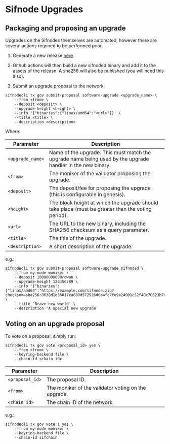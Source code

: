 # Sifnode Upgrades

## Packaging and proposing an upgrade

Upgrades on the Sifnodes themselves are automated, however there are several actions required to be performed prior.

1. Generate a new release [here](https://github.com/Sifchain/sifnode/releases).

2. Github actions will then build a new sifnoded binary and add it to the assets of the release. A sha256 will also be published (you will need this also).

3. Submit an upgrade proposal to the network:

```
sifnodecli tx gov submit-proposal software-upgrade <upgrade_name> \
    --from <from> \
    --deposit <deposit> \
    --upgrade-height <height> \
    --info '{"binaries":{"linux/amd64":"<url>"}}' \
    --title <title> \
    --description <description>
```

Where:

| Parameter | Description |
|-----------|-------------|
| `<upgrade_name>` | Name of the upgrade. This must match the upgrade name being used by the upgrade handler in the new binary. |
| `<from>` | The moniker of the validator proposing the upgrade. |
| `<deposit>` | The deposit/fee for proposing the upgrade (this is configurable in genesis). |
| `<height>` | The block height at which the upgrade should take place (must be greater than the voting period). |
| `<url>` | The URL to the new binary, including the SHA256 checksum as a query parameter. |
| `<title>` | The title of the upgrade. |
| `<description>` | A short description of the upgrade. |

e.g.:

```
sifnodecli tx gov submit-proposal software-upgrade sifnoded \
    --from my-node-moniker \
    --deposit 10000000000rowan \
    --upgrade-height 123456789 \
    --info '{"binaries":{"linux/amd64":"https://example.com/sifnode.zip?checksum=sha256:8630d1e36017ca680d572926d6a4fc7fe9a24901c52f48c70523b7d44ad0cfb2"}}' \
    --title 'Brave new world' \
    --description 'A special new upgrade'
```

## Voting on an upgrade proposal

To vote on a proposal, simply run:

```
sifnodecli tx gov vote <proposal_id> yes \
    --from <from> \
    --keyring-backend file \
    --chain-id <chain_id>
```

| Parameter | Description |
|-----------|-------------|
| `<proposal_id>` | The proposal ID. |
| `<from>` | The moniker of the validator voting on the upgrade. |
| `<chain_id>` | The chain ID of the network. |

e.g.:
 
```
sifnodecli tx gov vote 1 yes \
    --from my-node-moniker \
    --keyring-backend file \
    --chain-id sifchain
```
